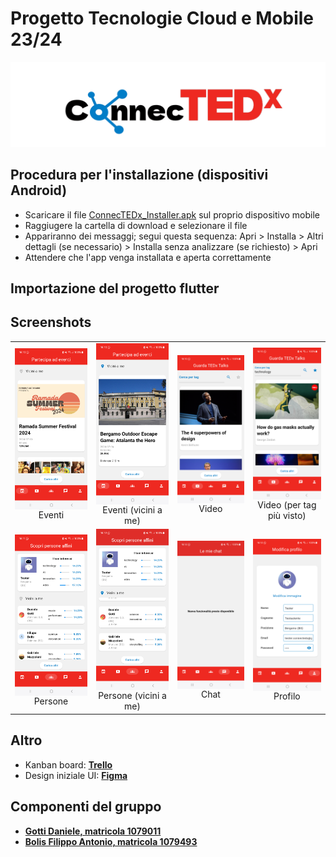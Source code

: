 # Progetto Tecnologie Cloud e Mobile 23/24
![logo](https://github.com/DanieleGotti/ConnecTEDx/blob/main/ConnecTEDx/doc/img/logo/logo.png)

## Procedura per l'installazione (dispositivi Android)
- Scaricare il file [ConnecTEDx_Installer.apk](https://github.com/DanieleGotti/ConnecTEDx/blob/main/ConnecTEDx/ConnecTEDx_Installer.apk) sul proprio dispositivo mobile
- Raggiugere la cartella di download e selezionare il file
- Appariranno dei messaggi; segui questa sequenza: Apri > Installa > Altri dettagli (se necessario) > Installa senza analizzare (se richiesto) > Apri
- Attendere che l'app venga installata e aperta correttamente

## Importazione del progetto flutter

## Screenshots

<table>
  <tr>
    <td align="center">
      <img src="https://github.com/DanieleGotti/ConnecTEDx/blob/main/ConnecTEDx/code/flutter/connectedx/flutter_01.png" style="display:block; margin:auto; width:200px;">
      Eventi
    </td>
    <td align="center">
      <img src="https://github.com/DanieleGotti/ConnecTEDx/blob/main/ConnecTEDx/code/flutter/connectedx/flutter_02.png" style="display:block; margin:auto; width:200px;">
      Eventi (vicini a me)
    </td>
    <td align="center">
      <img src="https://github.com/DanieleGotti/ConnecTEDx/blob/main/ConnecTEDx/code/flutter/connectedx/flutter_03.png" style="display:block; margin:auto; width:200px;">
      Video
    </td>
    <td align="center">
      <img src="https://github.com/DanieleGotti/ConnecTEDx/blob/main/ConnecTEDx/code/flutter/connectedx/flutter_04.png" style="display:block; margin:auto; width:200px;">
      Video (per tag più visto)
    </td>
  </tr>
  <tr>
    <td align="center">
      <img src="https://github.com/DanieleGotti/ConnecTEDx/blob/main/ConnecTEDx/code/flutter/connectedx/flutter_05.png" style="display:block; margin:auto; width:200px;">
      Persone
    </td>
    <td align="center">
      <img src="https://github.com/DanieleGotti/ConnecTEDx/blob/main/ConnecTEDx/code/flutter/connectedx/flutter_06.png" style="display:block; margin:auto; width:200px;">
      Persone (vicini a me)
    </td>
    <td align="center">
      <img src="https://github.com/DanieleGotti/ConnecTEDx/blob/main/ConnecTEDx/code/flutter/connectedx/flutter_07.png" style="display:block; margin:auto; width:200px;">
      Chat
    </td>
    <td align="center">
      <img src="https://github.com/DanieleGotti/ConnecTEDx/blob/main/ConnecTEDx/code/flutter/connectedx/flutter_08.png" style="display:block; margin:auto; width:200px;">
      Profilo
    </td>
  </tr>
</table>



## Altro
- Kanban board: [__Trello__](https://trello.com/b/WBCqqAyc/connectedx)
- Design iniziale UI: [__Figma__](https://www.figma.com/file/DXUDugR8lhHtBvBZ2NX0oj/ConnecTEDx?type=design&node-id=0%3A1&mode=design&t=8OvN5yfO4kw7GyV1-1) 

## Componenti del gruppo
- [__Gotti Daniele, matricola 1079011__](https://github.com/DanieleGotti)
- [__Bolis Filippo Antonio, matricola 1079493__](https://github.com/FilippoBolis)
